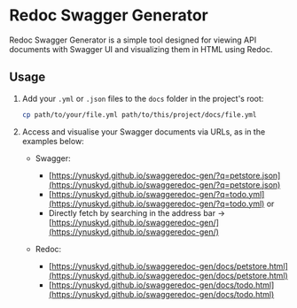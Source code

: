 # Redoc Swagger Generator

Redoc Swagger Generator is a simple tool designed for viewing API documents with Swagger UI and visualizing them in HTML using Redoc.

## Usage

1. Add your `.yml` or `.json` files to the `docs` folder in the project's root:

    ```bash
    cp path/to/your/file.yml path/to/this/project/docs/file.yml
    ```

2. Access and visualise your Swagger documents via URLs, as in the examples below:

   - Swagger:
       - [https://ynuskyd.github.io/swaggeredoc-gen/?q=petstore.json](https://ynuskyd.github.io/swaggeredoc-gen/?q=petstore.json)
       - [https://ynuskyd.github.io/swaggeredoc-gen/?q=todo.yml](https://ynuskyd.github.io/swaggeredoc-gen/?q=todo.yml) or
       - Directly fetch by searching in the address bar -> [https://ynuskyd.github.io/swaggeredoc-gen/](https://ynuskyd.github.io/swaggeredoc-gen/)

   - Redoc:
     - [https://ynuskyd.github.io/swaggeredoc-gen/docs/petstore.html](https://ynuskyd.github.io/swaggeredoc-gen/docs/petstore.html)
     - [https://ynuskyd.github.io/swaggeredoc-gen/docs/todo.html](https://ynuskyd.github.io/swaggeredoc-gen/docs/todo.html)

